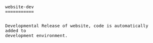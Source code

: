
<!-- saved from url=(0060)https://raw2.github.com/FRC4814/website-dev/master/README.md -->
<html><script type="text/javascript" src="chrome-extension://kajfghlhfkcocafkcjlajldicbikpgnp/catcher.js"><!-- script injected by Request Maker --></script><head><meta http-equiv="Content-Type" content="text/html; charset=UTF-8"><style type="text/css"></style><style type="text/css"></style></head><body><pre style="word-wrap: break-word; white-space: pre-wrap;">website-dev
===========

Developmental Release of website, code is automatically added to development environment.
</pre></body></html>